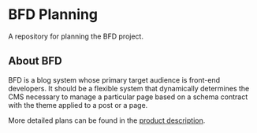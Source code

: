 # BFD Planning
A repository for planning the BFD project.

## About BFD
BFD is a blog system whose primary target audience is front-end developers. It should be a flexible system that dynamically determines the CMS necessary to manage a particular page based on a schema contract with the theme applied to a post or a page.

More detailed plans can be found in the [product description](./productDescription.md).
